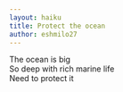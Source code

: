 ```yaml
---
layout: haiku
title: Protect the ocean
author: eshmilo27
---
```


The ocean is big<br>
So deep with rich marine life<br>
Need to protect it<br>
